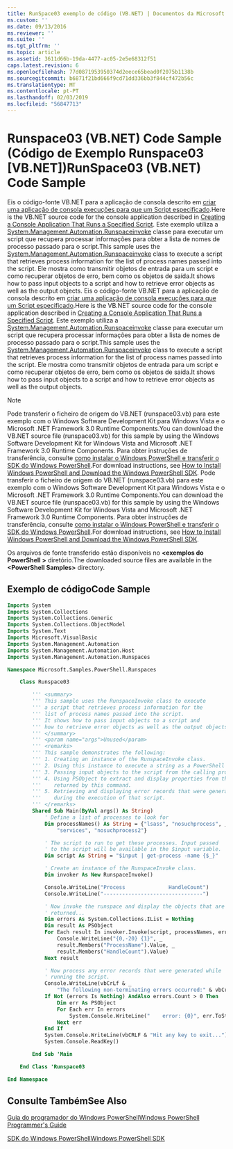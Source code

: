 ```yaml
---
title: RunSpace03 exemplo de código (VB.NET) | Documentos da Microsoft
ms.custom: ''
ms.date: 09/13/2016
ms.reviewer: ''
ms.suite: ''
ms.tgt_pltfrm: ''
ms.topic: article
ms.assetid: 3611d66b-19da-4477-ac05-2e5e68312f51
caps.latest.revision: 6
ms.openlocfilehash: 77d0871953950374d2eece65bead0f2075b1138b
ms.sourcegitcommit: b6871f21bd666f9cd71dd336bb3f844cf472b56c
ms.translationtype: MT
ms.contentlocale: pt-PT
ms.lasthandoff: 02/03/2019
ms.locfileid: "56847713"
---
```

# <a name="runspace03-vbnet-code-sample"></a><span data-ttu-id="b87f0-102">Runspace03 (VB.NET) Code Sample (Código de Exemplo Runspace03 [VB.NET])</span><span class="sxs-lookup"><span data-stu-id="b87f0-102">RunSpace03 (VB.NET) Code Sample</span></span>

<span data-ttu-id="b87f0-103">Eis o código-fonte VB.NET para a aplicação de consola descrito em [criar uma aplicação de consola execuções para que um Script especificado](http://msdn.microsoft.com/en-us/a93e6006-36db-4bcc-b9da-c5bebf4ffd68).</span><span class="sxs-lookup"><span data-stu-id="b87f0-103">Here is the VB.NET source code for the console application described in [Creating a Console Application That Runs a Specified Script](http://msdn.microsoft.com/en-us/a93e6006-36db-4bcc-b9da-c5bebf4ffd68).</span></span> <span data-ttu-id="b87f0-104">Este exemplo utiliza a [System.Management.Automation.Runspaceinvoke](/dotnet/api/System.Management.Automation.RunspaceInvoke) classe para executar um script que recupera processar informações para obter a lista de nomes de processo passado para o script.</span><span class="sxs-lookup"><span data-stu-id="b87f0-104">This sample uses the [System.Management.Automation.Runspaceinvoke](/dotnet/api/System.Management.Automation.RunspaceInvoke) class to execute a script that retrieves process information for the list of process names passed into the script.</span></span> <span data-ttu-id="b87f0-105">Ele mostra como transmitir objetos de entrada para um script e como recuperar objetos de erro, bem como os objetos de saída.</span><span class="sxs-lookup"><span data-stu-id="b87f0-105">It shows how to pass input objects to a script and how to retrieve error objects as well as the output objects.</span></span>
<span data-ttu-id="b87f0-106">Eis o código-fonte VB.NET para a aplicação de consola descrito em [criar uma aplicação de consola execuções para que um Script especificado](http://msdn.microsoft.com/en-us/a93e6006-36db-4bcc-b9da-c5bebf4ffd68).</span><span class="sxs-lookup"><span data-stu-id="b87f0-106">Here is the VB.NET source code for the console application described in [Creating a Console Application That Runs a Specified Script](http://msdn.microsoft.com/en-us/a93e6006-36db-4bcc-b9da-c5bebf4ffd68).</span></span> <span data-ttu-id="b87f0-107">Este exemplo utiliza a [System.Management.Automation.Runspaceinvoke](/dotnet/api/System.Management.Automation.RunspaceInvoke) classe para executar um script que recupera processar informações para obter a lista de nomes de processo passado para o script.</span><span class="sxs-lookup"><span data-stu-id="b87f0-107">This sample uses the [System.Management.Automation.Runspaceinvoke](/dotnet/api/System.Management.Automation.RunspaceInvoke) class to execute a script that retrieves process information for the list of process names passed into the script.</span></span> <span data-ttu-id="b87f0-108">Ele mostra como transmitir objetos de entrada para um script e como recuperar objetos de erro, bem como os objetos de saída.</span><span class="sxs-lookup"><span data-stu-id="b87f0-108">It shows how to pass input objects to a script and how to retrieve error objects as well as the output objects.</span></span>

> [!NOTE]
> <span data-ttu-id="b87f0-109">Pode transferir o ficheiro de origem do VB.NET (runspace03.vb) para este exemplo com o Windows Software Development Kit para Windows Vista e o Microsoft .NET Framework 3.0 Runtime Components.</span><span class="sxs-lookup"><span data-stu-id="b87f0-109">You can download the VB.NET source file (runspace03.vb) for this sample by using the Windows Software Development Kit for Windows Vista and Microsoft .NET Framework 3.0 Runtime Components.</span></span> <span data-ttu-id="b87f0-110">Para obter instruções de transferência, consulte [como instalar o Windows PowerShell e transferir o SDK do Windows PowerShell](/powershell/developer/installing-the-windows-powershell-sdk).</span><span class="sxs-lookup"><span data-stu-id="b87f0-110">For download instructions, see [How to Install Windows PowerShell and Download the Windows PowerShell SDK](/powershell/developer/installing-the-windows-powershell-sdk).</span></span>
> <span data-ttu-id="b87f0-111">Pode transferir o ficheiro de origem do VB.NET (runspace03.vb) para este exemplo com o Windows Software Development Kit para Windows Vista e o Microsoft .NET Framework 3.0 Runtime Components.</span><span class="sxs-lookup"><span data-stu-id="b87f0-111">You can download the VB.NET source file (runspace03.vb) for this sample by using the Windows Software Development Kit for Windows Vista and Microsoft .NET Framework 3.0 Runtime Components.</span></span> <span data-ttu-id="b87f0-112">Para obter instruções de transferência, consulte [como instalar o Windows PowerShell e transferir o SDK do Windows PowerShell](/powershell/developer/installing-the-windows-powershell-sdk).</span><span class="sxs-lookup"><span data-stu-id="b87f0-112">For download instructions, see [How to Install Windows PowerShell and Download the Windows PowerShell SDK](/powershell/developer/installing-the-windows-powershell-sdk).</span></span>
>
> <span data-ttu-id="b87f0-113">Os arquivos de fonte transferido estão disponíveis no  **\<exemplos do PowerShell >** diretório.</span><span class="sxs-lookup"><span data-stu-id="b87f0-113">The downloaded source files are available in the **\<PowerShell Samples>** directory.</span></span>

## <a name="code-sample"></a><span data-ttu-id="b87f0-114">Exemplo de código</span><span class="sxs-lookup"><span data-stu-id="b87f0-114">Code Sample</span></span>

```vb
Imports System
Imports System.Collections
Imports System.Collections.Generic
Imports System.Collections.ObjectModel
Imports System.Text
Imports Microsoft.VisualBasic
Imports System.Management.Automation
Imports System.Management.Automation.Host
Imports System.Management.Automation.Runspaces

Namespace Microsoft.Samples.PowerShell.Runspaces

    Class Runspace03

        ''' <summary>
        ''' This sample uses the RunspaceInvoke class to execute
        ''' a script that retrieves process information for the
        ''' list of process names passed into the script.
        ''' It shows how to pass input objects to a script and
        ''' how to retrieve error objects as well as the output objects.
        ''' </summary>
        ''' <param name="args">Unused</param>
        ''' <remarks>
        ''' This sample demonstrates the following:
        ''' 1. Creating an instance of the RunspaceInvoke class.
        ''' 2. Using this instance to execute a string as a PowerShell script.
        ''' 3. Passing input objects to the script from the calling program.
        ''' 4. Using PSObject to extract and display properties from the objects
        '''    returned by this command.
        ''' 5. Retrieving and displaying error records that were generated
        '''    during the execution of that script.
        ''' </remarks>
        Shared Sub Main(ByVal args() As String)
            ' Define a list of processes to look for
            Dim processNames() As String = {"lsass", "nosuchprocess", _
                "services", "nosuchprocess2"}

            ' The script to run to get these processes. Input passed
            ' to the script will be available in the $input variable.
            Dim script As String = "$input | get-process -name {$_}"

            ' Create an instance of the RunspaceInvoke class.
            Dim invoker As New RunspaceInvoke()

            Console.WriteLine("Process              HandleCount")
            Console.WriteLine("--------------------------------")

            ' Now invoke the runspace and display the objects that are
            ' returned...
            Dim errors As System.Collections.IList = Nothing
            Dim result As PSObject
            For Each result In invoker.Invoke(script, processNames, errors)
                Console.WriteLine("{0,-20} {1}", _
                result.Members("ProcessName").Value, _
                result.Members("HandleCount").Value)
            Next result

            ' Now process any error records that were generated while
            ' running the script.
            Console.WriteLine(vbCrLf & _
                "The following non-terminating errors occurred:" & vbCrLf)
            If Not (errors Is Nothing) AndAlso errors.Count > 0 Then
                Dim err As PSObject
                For Each err In errors
                    System.Console.WriteLine("    error: {0}", err.ToString())
                Next err
            End If
            System.Console.WriteLine(vbCRLF & "Hit any key to exit...")
            System.Console.ReadKey()

        End Sub 'Main

    End Class 'Runspace03

End Namespace
```

<!-- TODO!!!: [!code-csharp[Runspace03.vb](../../powershell-sdk-samples/SDK-2.0/vb/Runspace01/Runspace03.vb#L09-L83 "Runspace03.vb")] -->

## <a name="see-also"></a><span data-ttu-id="b87f0-115">Consulte Também</span><span class="sxs-lookup"><span data-stu-id="b87f0-115">See Also</span></span>

[<span data-ttu-id="b87f0-116">Guia do programador do Windows PowerShell</span><span class="sxs-lookup"><span data-stu-id="b87f0-116">Windows PowerShell Programmer's Guide</span></span>](./windows-powershell-programmer-s-guide.md)

[<span data-ttu-id="b87f0-117">SDK do Windows PowerShell</span><span class="sxs-lookup"><span data-stu-id="b87f0-117">Windows PowerShell SDK</span></span>](../windows-powershell-reference.md)